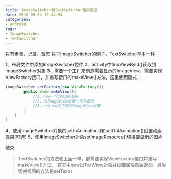 ```yaml
---
title: ImageSwitcher和TextSwitcher使用笔记
date: 2016-05-04 19:44:54
categories:
- android
tags:
- ImageSwitcher
- TextSwitcher
---
```



只有步骤，记录，备忘
只举ImageSwitcher的例子，TextSwitcher基本一样

1、布局文件中添加ImageSwitcher控件
2、activity中findViewById()获取到ImageSwitcher对象
3、需要一个工厂来制造需要显示的ImageView，需要实现ViewFactory接口，并重写接口的makeView()方法，这里使用隐式：
```java
imageSwitcher.setFactory(new ViewFactory(){
		public View makeView(){
			//1、new一个ImageView
			//2、为ImageView设置一系列属性
			//3、return加工好的ImageView对象
		}
	}
)
```
4、使用ImageSwitcher对象的setInAnimation()和setOutAnimation()设置动画效果(可选)
5、使用ImageSwitcher对象setImageResource()切换要显示的图片

结束

>TextSwitcher的方法和上面一样，都需要实现ViewFactory接口并重写makeView()方法，
>在其中new出TextView对象并设置属性然后返回，最后切换视图的方法是setText()

